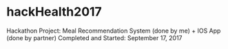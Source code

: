 # hackHealth2017
Hackathon Project:
Meal Recommendation System (done by me) + IOS App (done by partner)
Completed and Started: September 17, 2017
